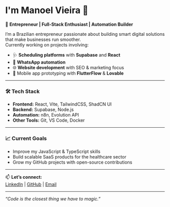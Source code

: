 # I'm Manoel Vieira 👋

🚀 **Entrepreneur | Full-Stack Enthusiast | Automation Builder**

I’m a Brazilian entrepreneur passionate about building smart digital solutions that make businesses run smoother.  
Currently working on projects involving:

- 🩺 **Scheduling platforms** with **Supabase** and **React**
- 🤖 **WhatsApp automation**
- 🌐 **Website development** with SEO & marketing focus
- 📱 Mobile app prototyping with **FlutterFlow** & **Lovable**

---

### 🛠️ Tech Stack
- **Frontend:** React, Vite, TailwindCSS, ShadCN UI
- **Backend:** Supabase, Node.js
- **Automation:** n8n, Evolution API
- **Other Tools:** Git, VS Code, Docker

---

### 📈 Current Goals
- Improve my JavaScript & TypeScript skills  
- Build scalable SaaS products for the healthcare sector  
- Grow my GitHub projects with open-source contributions  

---

📫 **Let’s connect:**  
[LinkedIn](https://www.linkedin.com/) | [GitHub](https://github.com/manoelvcneto) | [Email](mailto:manoelvnt@gmail.com)  

---
*“Code is the closest thing we have to magic.”*
